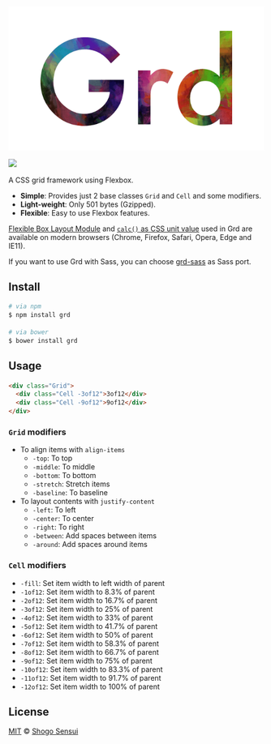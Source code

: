 ![Grd](logo.png)

![](https://badge-size.herokuapp.com/1000ch/grd/master/dist/grd.css.svg?compression=gzip)

A CSS grid framework using Flexbox.

- **Simple**: Provides just 2 base classes `Grid` and `Cell` and some modifiers.
- **Light-weight**: Only 501 bytes (Gzipped).
- **Flexible**: Easy to use Flexbox features.

[Flexible Box Layout Module](http://caniuse.com/#search=flex) and [`calc()` as CSS unit value](http://caniuse.com/#search=calc) used in Grd are available on modern browsers (Chrome, Firefox, Safari, Opera, Edge and IE11).

If you want to use Grd with Sass, you can choose [grd-sass](https://github.com/1000ch/grd-sass) as Sass port.

## Install

```bash
# via npm
$ npm install grd

# via bower
$ bower install grd
```

## Usage

```html
<div class="Grid">
  <div class="Cell -3of12">3of12</div>
  <div class="Cell -9of12">9of12</div>
</div>
```

### `Grid` modifiers

- To align items with `align-items`
  - `-top`: To top
  - `-middle`: To middle
  - `-bottom`: To bottom
  - `-stretch`: Stretch items
  - `-baseline`: To baseline
- To layout contents with `justify-content`
  - `-left`: To left
  - `-center`: To center
  - `-right`: To right
  - `-between`: Add spaces between items
  - `-around`: Add spaces around items

### `Cell` modifiers

- `-fill`: Set item width to left width of parent
- `-1of12`: Set item width to 8.3% of parent
- `-2of12`: Set item width to 16.7% of parent
- `-3of12`: Set item width to 25% of parent
- `-4of12`: Set item width to 33% of parent
- `-5of12`: Set item width to 41.7% of parent
- `-6of12`: Set item width to 50% of parent
- `-7of12`: Set item width to 58.3% of parent
- `-8of12`: Set item width to 66.7% of parent
- `-9of12`: Set item width to 75% of parent
- `-10of12`: Set item width to 83.3% of parent
- `-11of12`: Set item width to 91.7% of parent
- `-12of12`: Set item width to 100% of parent

## License

[MIT](https://1000ch.mit-license.org) © [Shogo Sensui](https://github.com/1000ch)
